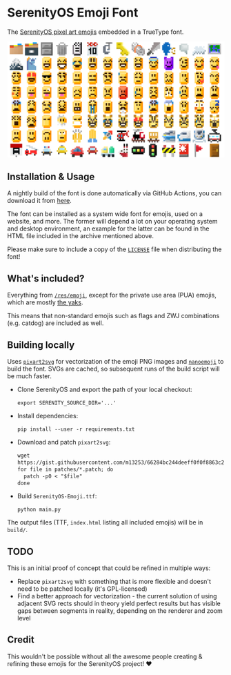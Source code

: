 # SerenityOS Emoji Font

The [SerenityOS pixel art emojis](https://emoji.serenityos.net/) embedded in a TrueType font.

![banner](banner.png)

## Installation & Usage

A nightly build of the font is done automatically via GitHub Actions, you can download it from [here](https://nightly.link/linusg/serenityos-emoji-font/workflows/build/main/SerenityOS-Emoji.ttf.zip).

The font can be installed as a system wide font for emojis, used on a website, and more. The former will depend a lot on your operating system and desktop environment, an example for the latter can be found in the HTML file included in the archive mentioned above.

Please make sure to include a copy of the [`LICENSE`](LICENSE) file when distributing the font!

## What's included?

Everything from [`/res/emoji`](https://github.com/SerenityOS/serenity/tree/master/Base/res/emoji), except for the private use area (PUA) emojis, which are mostly [the yaks](https://yaksplained.org/).

This means that non-standard emojis such as flags and ZWJ combinations (e.g. catdog) are included as well.

## Building locally

Uses [`pixart2svg`](https://gist.github.com/m13253/66284bc244deeff0f0f8863c206421c7) for vectorization of the emoji PNG images and [`nanoemoji`](https://github.com/googlefonts/nanoemoji) to build the font. SVGs are cached, so subsequent runs of the build script will be much faster.

- Clone SerenityOS and export the path of your local checkout:

  ```shell
  export SERENITY_SOURCE_DIR='...'
  ```

- Install dependencies:

  ```console
  pip install --user -r requirements.txt
  ```

- Download and patch `pixart2svg`:

  ```shell
  wget https://gist.githubusercontent.com/m13253/66284bc244deeff0f0f8863c206421c7/raw/f9454958dc0a33cea787cc6fbd7e8e34ba6eb23b/pixart2svg.py
  for file in patches/*.patch; do
    patch -p0 < "$file"
  done
  ```

- Build `SerenityOS-Emoji.ttf`:

  ```console
  python main.py
  ```

The output files (TTF, `index.html` listing all included emojis) will be in `build/`.

## TODO

This is an initial proof of concept that could be refined in multiple ways:

- Replace `pixart2svg` with something that is more flexible and doesn't need to be patched locally (it's GPL-licensed)
- Find a better approach for vectorization - the current solution of using adjacent SVG rects should in theory yield perfect results but has visible gaps between segments in reality, depending on the renderer and zoom level

## Credit

This wouldn't be possible without all the awesome people creating & refining these emojis for the SerenityOS project! ❤
